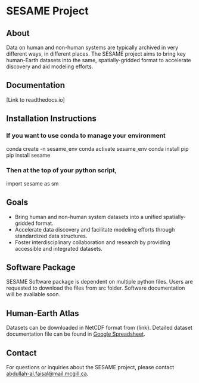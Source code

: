 # SESAME Project

## About
Data on human and non-human systems are typically archived in very different ways, in different places. The SESAME project aims to bring key human-Earth datasets into the same, spatially-gridded format to accelerate discovery and aid modeling efforts.

## Documentation
[Link to readthedocs.io]

## Installation Instructions
### If you want to use conda to manage your  environment
conda create -n sesame_env
conda activate sesame_env
conda install pip
pip install sesame

### Then at the top of your python script,
import sesame as sm


## Goals
- Bring human and non-human system datasets into a unified spatially-gridded format.
- Accelerate data discovery and facilitate modeling efforts through standardized data structures.
- Foster interdisciplinary collaboration and research by providing accessible and integrated datasets.

## Software Package
SESAME Software package is dependent on multiple python files. Users are requested to download the files from src folder. Software documentation will be available soon.

## Human-Earth Atlas
Datasets can be downloaded in NetCDF format from {link}. Detailed dataset documentation file can be found in [Google Spreadsheet](https://docs.google.com/spreadsheets/d/17rn570hyfLm0OsSmbTxHcVGPS4Vy27EpWAI02Rqu-WQ/edit?usp=sharing). 

## Contact
For questions or inquiries about the SESAME project, please contact [abdullah-al.faisal@mail.mcgill.ca](mailto:abdullah-al.faisal@mail.mcgill.ca).


